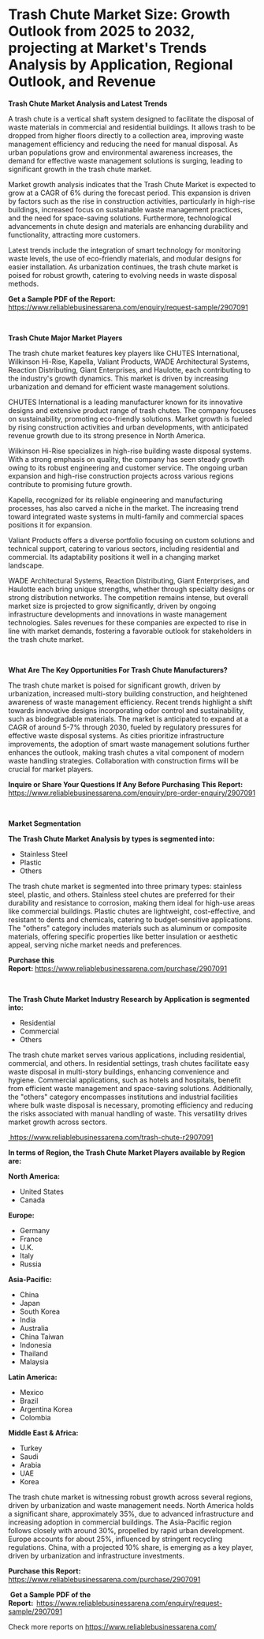 <p><h1>Trash Chute Market Size: Growth Outlook from 2025 to 2032, projecting at Market's Trends Analysis by Application, Regional Outlook, and Revenue</h1></p><p><strong>Trash Chute Market Analysis and Latest Trends</strong></p>
<p><p>A trash chute is a vertical shaft system designed to facilitate the disposal of waste materials in commercial and residential buildings. It allows trash to be dropped from higher floors directly to a collection area, improving waste management efficiency and reducing the need for manual disposal. As urban populations grow and environmental awareness increases, the demand for effective waste management solutions is surging, leading to significant growth in the trash chute market.</p><p>Market growth analysis indicates that the Trash Chute Market is expected to grow at a CAGR of 6% during the forecast period. This expansion is driven by factors such as the rise in construction activities, particularly in high-rise buildings, increased focus on sustainable waste management practices, and the need for space-saving solutions. Furthermore, technological advancements in chute design and materials are enhancing durability and functionality, attracting more customers. </p><p>Latest trends include the integration of smart technology for monitoring waste levels, the use of eco-friendly materials, and modular designs for easier installation. As urbanization continues, the trash chute market is poised for robust growth, catering to evolving needs in waste disposal methods.</p></p>
<p><strong>Get a Sample PDF of the Report:&nbsp;</strong> <a href="https://www.reliablebusinessarena.com/enquiry/request-sample/2907091?utm_campaign=3294&utm_medium=2&utm_source=Github&utm_content=ia&utm_term=12032025&utm_id=trash-chute">https://www.reliablebusinessarena.com/enquiry/request-sample/2907091</a></p>
<p>&nbsp;</p>
<p><strong>Trash Chute Major Market Players</strong></p>
<p><p>The trash chute market features key players like CHUTES International, Wilkinson Hi-Rise, Kapella, Valiant Products, WADE Architectural Systems, Reaction Distributing, Giant Enterprises, and Haulotte, each contributing to the industry's growth dynamics. This market is driven by increasing urbanization and demand for efficient waste management solutions.</p><p>CHUTES International is a leading manufacturer known for its innovative designs and extensive product range of trash chutes. The company focuses on sustainability, promoting eco-friendly solutions. Market growth is fueled by rising construction activities and urban developments, with anticipated revenue growth due to its strong presence in North America.</p><p>Wilkinson Hi-Rise specializes in high-rise building waste disposal systems. With a strong emphasis on quality, the company has seen steady growth owing to its robust engineering and customer service. The ongoing urban expansion and high-rise construction projects across various regions contribute to promising future growth.</p><p>Kapella, recognized for its reliable engineering and manufacturing processes, has also carved a niche in the market. The increasing trend toward integrated waste systems in multi-family and commercial spaces positions it for expansion.</p><p>Valiant Products offers a diverse portfolio focusing on custom solutions and technical support, catering to various sectors, including residential and commercial. Its adaptability positions it well in a changing market landscape.</p><p>WADE Architectural Systems, Reaction Distributing, Giant Enterprises, and Haulotte each bring unique strengths, whether through specialty designs or strong distribution networks. The competition remains intense, but overall market size is projected to grow significantly, driven by ongoing infrastructure developments and innovations in waste management technologies. Sales revenues for these companies are expected to rise in line with market demands, fostering a favorable outlook for stakeholders in the trash chute market.</p></p>
<p>&nbsp;</p>
<p><strong>What Are The Key Opportunities For Trash Chute Manufacturers?</strong></p>
<p><p>The trash chute market is poised for significant growth, driven by urbanization, increased multi-story building construction, and heightened awareness of waste management efficiency. Recent trends highlight a shift towards innovative designs incorporating odor control and sustainability, such as biodegradable materials. The market is anticipated to expand at a CAGR of around 5-7% through 2030, fueled by regulatory pressures for effective waste disposal systems. As cities prioritize infrastructure improvements, the adoption of smart waste management solutions further enhances the outlook, making trash chutes a vital component of modern waste handling strategies. Collaboration with construction firms will be crucial for market players.</p></p>
<p><strong>Inquire or Share Your Questions If Any Before Purchasing This Report:</strong> <a href="https://www.reliablebusinessarena.com/enquiry/pre-order-enquiry/2907091?utm_campaign=3294&utm_medium=2&utm_source=Github&utm_content=ia&utm_term=12032025&utm_id=trash-chute">https://www.reliablebusinessarena.com/enquiry/pre-order-enquiry/2907091</a></p>
<p>&nbsp;</p>
<p><strong>Market Segmentation</strong></p>
<p><strong>The Trash Chute Market Analysis by types is segmented into:</strong></p>
<p><ul><li>Stainless Steel</li><li>Plastic</li><li>Others</li></ul></p>
<p><p>The trash chute market is segmented into three primary types: stainless steel, plastic, and others. Stainless steel chutes are preferred for their durability and resistance to corrosion, making them ideal for high-use areas like commercial buildings. Plastic chutes are lightweight, cost-effective, and resistant to dents and chemicals, catering to budget-sensitive applications. The "others" category includes materials such as aluminum or composite materials, offering specific properties like better insulation or aesthetic appeal, serving niche market needs and preferences.</p></p>
<p><strong>Purchase this Report:&nbsp;</strong><a href="https://www.reliablebusinessarena.com/purchase/2907091?utm_campaign=3294&utm_medium=2&utm_source=Github&utm_content=ia&utm_term=12032025&utm_id=trash-chute">https://www.reliablebusinessarena.com/purchase/2907091</a></p>
<p>&nbsp;</p>
<p><strong>The Trash Chute Market Industry Research by Application is segmented into:</strong></p>
<p><ul><li>Residential</li><li>Commercial</li><li>Others</li></ul></p>
<p><p>The trash chute market serves various applications, including residential, commercial, and others. In residential settings, trash chutes facilitate easy waste disposal in multi-story buildings, enhancing convenience and hygiene. Commercial applications, such as hotels and hospitals, benefit from efficient waste management and space-saving solutions. Additionally, the "others" category encompasses institutions and industrial facilities where bulk waste disposal is necessary, promoting efficiency and reducing the risks associated with manual handling of waste. This versatility drives market growth across sectors.</p></p>
<p><a href="https://www.reliablebusinessarena.com/trash-chute-r2907091?utm_campaign=3294&utm_medium=2&utm_source=Github&utm_content=ia&utm_term=12032025&utm_id=trash-chute">&nbsp;https://www.reliablebusinessarena.com/trash-chute-r2907091</a></p>
<p><strong>In terms of Region, the Trash Chute Market Players available by Region are:</strong></p>
<p>
    <p> <strong> North America: </strong>
        <ul>
            <li>United States</li>
            <li>Canada</li>
        </ul>
        </p> 
    <p> <strong> Europe: </strong>
        <ul>
            <li>Germany</li>
            <li>France</li>
            <li>U.K.</li>
            <li>Italy</li>
            <li>Russia</li>
        </ul>
        </p> 
    <p> <strong> Asia-Pacific: </strong>
        <ul>
            <li>China</li>
            <li>Japan</li>
            <li>South Korea</li>
            <li>India</li>
            <li>Australia</li>
            <li>China Taiwan</li>
            <li>Indonesia</li>
            <li>Thailand</li>
            <li>Malaysia</li>
        </ul>
        </p> 
    <p> <strong> Latin America: </strong>
        <ul>
            <li>Mexico</li>
            <li>Brazil</li>
            <li>Argentina Korea</li>
            <li>Colombia</li>
        </ul>
        </p> 
    <p> <strong> Middle East & Africa: </strong>
        <ul>
            <li>Turkey</li>
            <li>Saudi</li>
            <li>Arabia</li>
            <li>UAE</li>
            <li>Korea</li>
        </ul>
    </p>
    </p>
<p><p>The trash chute market is witnessing robust growth across several regions, driven by urbanization and waste management needs. North America holds a significant share, approximately 35%, due to advanced infrastructure and increasing adoption in commercial buildings. The Asia-Pacific region follows closely with around 30%, propelled by rapid urban development. Europe accounts for about 25%, influenced by stringent recycling regulations. China, with a projected 10% share, is emerging as a key player, driven by urbanization and infrastructure investments.</p></p>
<p><strong>Purchase this Report: </strong><a href="https://www.reliablebusinessarena.com/purchase/2907091?utm_campaign=3294&utm_medium=2&utm_source=Github&utm_content=ia&utm_term=12032025&utm_id=trash-chute">https://www.reliablebusinessarena.com/purchase/2907091</a></p>
<p>&nbsp;<strong>Get a Sample PDF of the Report:&nbsp;&nbsp;</strong><a href="https://www.reliablebusinessarena.com/enquiry/request-sample/2907091?utm_campaign=3294&utm_medium=2&utm_source=Github&utm_content=ia&utm_term=12032025&utm_id=trash-chute">https://www.reliablebusinessarena.com/enquiry/request-sample/2907091</a></p>
<p><strong></strong></p>
<p>Check more reports on <a href="https://www.reliablebusinessarena.com/?utm_campaign=3294&utm_medium=2&utm_source=Github&utm_content=ia&utm_term=12032025&utm_id=trash-chute">https://www.reliablebusinessarena.com/</a></p>